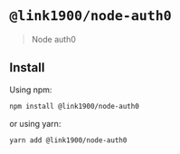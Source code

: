 # `@link1900/node-auth0`

> Node auth0

## Install

Using npm:

```sh
npm install @link1900/node-auth0
```

or using yarn:

```sh
yarn add @link1900/node-auth0
```
